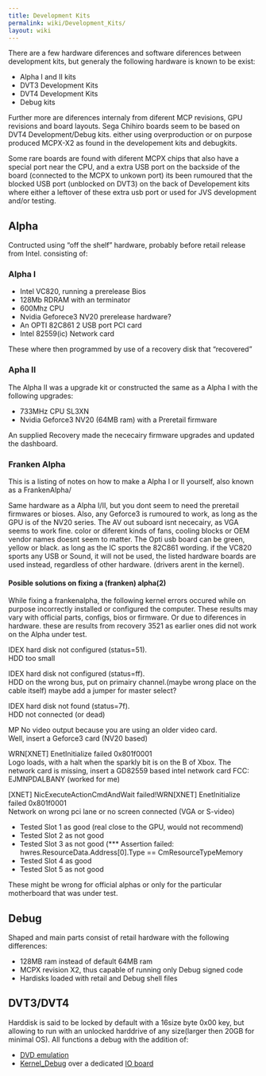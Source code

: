 ```yaml
---
title: Development Kits
permalink: wiki/Development_Kits/
layout: wiki
---
```


There are a few hardware diferences and software diferences between
development kits, but generaly the following hardware is known to be
exist:

-   Alpha I and II kits
-   DVT3 Development Kits
-   DVT4 Development Kits
-   Debug kits

Further more are diferences internaly from diferent MCP revisions, GPU
revisions and board layouts. Sega Chihiro boards seem to be based on
DVT4 Development/Debug kits. either using overproduction or on purpose
produced MCPX-X2 as found in the developement kits and debugkits.

Some rare boards are found with diferent MCPX chips that also have a
special port near the CPU, and a extra USB port on the backside of the
board (connected to the MCPX to unkown port) its been rumoured that the
blocked USB port (unblocked on DVT3) on the back of Developement kits
where either a leftover of these extra usb port or used for JVS
development and/or testing.

Alpha
-----

Contructed using “off the shelf” hardware, probably before retail
release from Intel. consisting of:

### Alpha I

-   Intel VC820, running a prerelease Bios
-   128Mb RDRAM with an terminator
-   600Mhz CPU
-   Nvidia Geforece3 NV20 prerelease hardware?
-   An OPTI 82C861 2 USB port PCI card
-   Intel 82559(ic) Network card

These where then programmed by use of a recovery disk that “recovered”

### Apha II

The Alpha II was a upgrade kit or constructed the same as a Alpha I with
the following upgrades:

-   733MHz CPU SL3XN
-   Nvidia Geforce3 NV20 (64MB ram) with a Preretail firmware

An supplied Recovery made the nececairy firmware upgrades and updated
the dashboard.

### Franken Alpha

This is a listing of notes on how to make a Alpha I or II yourself, also
known as a FrankenAlpha/

Same hardware as a Alpha I/II, but you dont seem to need the preretail
firmwares or bioses. Also, any Geforce3 is rumoured to work, as long as
the GPU is of the NV20 series. The AV out suboard isnt nececairy, as VGA
seems to work fine. color or diferent kinds of fans, cooling blocks or
OEM vendor names doesnt seem to matter. The Opti usb board can be green,
yellow or black. as long as the IC sports the 82C861 wording. if the
VC820 sports any USB or Sound, it will not be used, the listed hardware
boards are used instead, regardless of other hardware. (drivers arent in
the kernel).

#### Posible solutions on fixing a (franken) alpha(2)

While fixing a frankenalpha, the following kernel errors occured while
on purpose incorrectly installed or configured the computer. These
results may vary with official parts, configs, bios or firmware. Or due
to diferences in hardware. these are results from recovery 3521 as
earlier ones did not work on the Alpha under test.

IDEX hard disk not configured (status=51).  
HDD too small

IDEX hard disk not configured (status=ff).  
HDD on the wrong bus, put on primairy channel.(maybe wrong place on the
cable itself) maybe add a jumper for master select?

IDEX hard disk not found (status=7f).  
HDD not connected (or dead)

MP No video output because you are using an older video card.  
Well, insert a Geforce3 card (NV20 based)

WRN\[XNET\] EnetInitialize failed 0x801f0001  
Logo loads, with a halt when the sparkly bit is on the B of Xbox. The
network card is missing, insert a GD82559 based intel network card FCC:
EJMNPDALBANY (worked for me)

\[XNET\] NicExecuteActionCmdAndWait failed!WRN\[XNET\] EnetInitialize failed 0x801f0001  
Network on wrong pci lane or no screen connected (VGA or S-video)

-   Tested Slot 1 as good (real close to the GPU, would not recommend)
-   Tested Slot 2 as not good
-   Tested Slot 3 as not good (\*\*\* Assertion failed:
    hwres.ResourceData.Address\[0\].Type == CmResourceTypeMemory
-   Tested Slot 4 as good
-   Tested Slot 5 as not good

These might be wrong for official alphas or only for the particular
motherboard that was under test.

Debug
-----

Shaped and main parts consist of retail hardware with the following
differences:

-   128MB ram instead of default 64MB ram
-   MCPX revision X2, thus capable of running only Debug signed code
-   Hardisks loaded with retail and Debug shell files

DVT3/DVT4
---------

Harddisk is said to be locked by default with a 16size byte 0x00 key,
but allowing to run with an unlocked harddrive of any size(larger then
20GB for minimal OS). All functions a debug with the addition of:

-   [ DVD emulation](/wiki/DVD_Emulator "wikilink")
-   [ Kernel\_Debug](/wiki/Kernel_Debugging "wikilink") over a dedicated [ IO
    board ](/wiki/Super_I/O "wikilink")

